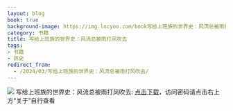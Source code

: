 ```yaml
---
layout: blog
book: true
background-image: https://img.locyoo.com/book写给上班族的世界史：风流总被雨打风吹去.jpg
category: 书籍
title: 写给上班族的世界史：风流总被雨打风吹去
tags:
- 书籍
- 历史
redirect_from:
  - /2024/03/写给上班族的世界史：风流总被雨打风吹去/
---
```

![](https://img.locyoo.com/book写给上班族的世界史：风流总被雨打风吹去.jpg)
写给上班族的世界史：风流总被雨打风吹去: <a name = "ref1" href="https://url18.ctfile.com/f/50983618-1449297964-53be1c?p=3619">点击下载</a>，访问密码请点击右上方“关于”自行查看